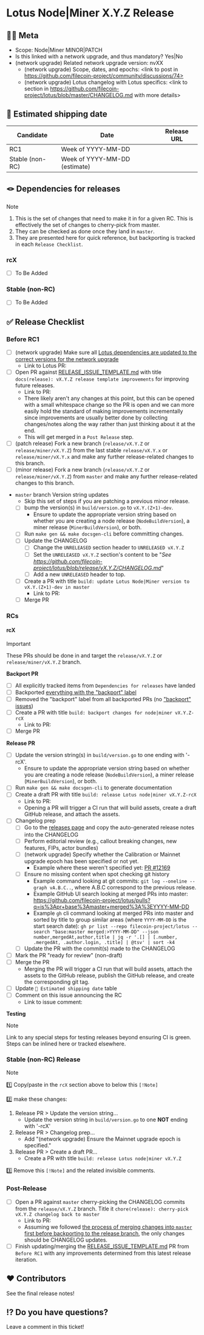 # Lotus Node|Miner X.Y.Z Release

[//]: # (Below are non-visible steps intended for the issue creator)
[//]: # (❗️ Complete the steps below as part of creating a release issue and mark them complete with an X or ✅ when done.)
[//]: # ([ ] Start an issue with title "[WIP] Lotus Node|Miner vX.Y.Z Release" and adjust the title for whether it's a Node or Miner release.)
[//]: # ([ ] Copy in the content of https://github.com/filecoin-project/lotus/blob/master/documentation/misc/RELEASE_ISSUE_TEMPLATE.md)
[//]: # ([ ] Find/Replace "X.Y.\(Z+1\)" with the actual values e.g., v1.30.1)
[//]: # ([ ] Find/Replace "X.Y.Z" with the actual values)
[//]: # ([ ] If this isn't a release tied to a network upgrade, remove all items with "\(network upgrade\)")
[//]: # ([ ] If this is a patch release, remove all items with "\(minor release\)")
[//]: # ([ ] If this is a minor release, remove all items with "\(patch release\)")
[//]: # ([ ] Copy/paste the "Release Checklist > rcX" section to "Release Checklist > Stable \(non-RC\) Release" and apply the "diff" called out there.)
[//]: # ([ ] Find/Replace "rcX" with "rc1")
[//]: # ([ ] Adjust the "Meta" section values)
[//]: # ([ ] Apply the `tpm` label to the issue)
[//]: # ([ ] Create the issue)
[//]: # ([ ] Pin the issue on GitHub)

## 😶‍🌫 Meta
* Scope: Node|Miner MINOR|PATCH
* Is this linked with a network upgrade, and thus mandatory? Yes|No
* (network upgrade) Related network upgrade version: nvXX
   * (network upgrade) Scope, dates, and epochs: <link to post in https://github.com/filecoin-project/community/discussions/74>
   * (network upgrade) Lotus changelog with Lotus specifics: <link to section in https://github.com/filecoin-project/lotus/blob/master/CHANGELOG.md with more details>

## 🚢 Estimated shipping date

[//]: # (If/when we know an exact date, remove the "week of".)
[//]: # (If a date week is an estimate, annotate with "estimate".)

| Candidate | Date | Release URL |
|-----------|------|-------------|
| RC1 | Week of YYYY-MM-DD | |
| Stable (non-RC) | Week of YYYY-MM-DD (estimate) | |

## 🪢 Dependencies for releases
> [!NOTE]
> 1. This is the set of changes that need to make it in for a given RC.  This is effectively the set of changes to cherry-pick from master.  
> 2. They can be checked as done once they land in `master`.  
> 3. They are presented here for quick reference, but backporting is tracked in each `Release Checklist`.

[//]: # (Copy/paste this for each RC, and increment "X")
### rcX
- [ ] To Be Added

### Stable (non-RC)
- [ ] To Be Added

## ✅ Release Checklist

### Before RC1
- [ ] (network upgrade) Make sure all [Lotus dependencies are updated to the correct versions for the network upgrade](https://github.com/filecoin-project/lotus/blob/master/documentation/misc/Update_Dependencies_Lotus.md)
   - Link to Lotus PR:
- [ ] Open PR against [RELEASE_ISSUE_TEMPLATE.md](https://github.com/filecoin-project/lotus/blob/master/documentation/misc/RELEASE_ISSUE_TEMPLATE.md) with title `docs(release): vX.Y.Z release template improvements` for improving future releases.
   - Link to PR:
   - There likely aren't any changes at this point, but this can be opened with a small whitespace change so the PR is open and we can more easily hold the standard of making improvements incrementally since improvements are usually better done by collecting changes/notes along the way rather than just thinking about it at the end.
   - This will get merged in a `Post Release` step.
- [ ] (patch release) Fork a new branch (`release/vX.Y.Z` or `release/miner/vX.Y.Z`) from the last stable `release/vX.Y.x` or `release/miner/vX.Y.x` and make any further release-related changes to this branch.
- [ ] (minor release) Fork a new branch (`release/vX.Y.Z` or `release/miner/vX.Y.Z`) from `master` and make any further release-related changes to this branch.
- `master` branch Version string updates
   - Skip this set of steps if you are patching a previous minor release. 
   - [ ] bump the version(s) in `build/version.go` to `vX.Y.(Z+1)-dev`. 
      - Ensure to update the appropriate version string based on whether you are creating a node release (`NodeBuildVersion`), a miner release (`MinerBuildVersion`), or both.
   - [ ] Run `make gen && make docsgen-cli` before committing changes.
   - [ ] Update the CHANGELOG
     - [ ] Change the `UNRELEASED` section header to `UNRELEASED vX.Y.Z`
     - [ ] Set the `UNRELEASED vX.Y.Z` section's content to be "_See https://github.com/filecoin-project/lotus/blob/release/vX.Y.Z/CHANGELOG.md_"
     - [ ] Add a new `UNRELEASED` header to top.
   - [ ] Create a PR with title `build: update Lotus Node|Miner version to vX.Y.(Z+1)-dev in master`
     - Link to PR: 
   - [ ] Merge PR

### RCs

[//]: # (Copy/paste this whole "rcX" section for each additional RC, and increment "X")
#### rcX
> [!IMPORTANT]
> These PRs should be done in and target the `release/vX.Y.Z` or `release/miner/vX.Y.Z` branch.

**Backport PR**

[//]: # (For RC1 there likely isn't any backporting to do and thus no PR which reduces the steps.)
[//]: # (We do need all these steps for RC2 onwards though.)
[//]: # (If steps are removed for the RC1 checklist, they need to be preserved for future RCs/stable.)
[//]: # (For RC1 we still need to make sure the tracked items land though.)
- [ ] All explicitly tracked items from `Dependencies for releases` have landed
- [ ] Backported [everything with the "backport" label](https://github.com/filecoin-project/lotus/issues?q=label%3Arelease%2Fbackport+) 
- [ ] Removed the "backport" label from all backported PRs (no ["backport" issues](https://github.com/filecoin-project/lotus/issues?q=label%3Arelease%2Fbackport+))
- [ ] Create a PR with title `build: backport changes for node|miner vX.Y.Z-rcX`
   - Link to PR: 
- [ ] Merge PR 

**Release PR**

- [ ] Update the version string(s) in `build/version.go` to one ending with '-rcX'. 
    - Ensure to update the appropriate version string based on whether you are creating a node release (`NodeBuildVersion`), a miner release (`MinerBuildVersion`), or both.
- [ ] Run `make gen && make docsgen-cli` to generate documentation
- [ ] Create a draft PR with title `build: release Lotus node|miner vX.Y.Z-rcX`
   - Link to PR: 
   - Opening a PR will trigger a CI run that will build assets, create a draft GitHub release, and attach the assets.
- [ ] Changelog prep
   - [ ] Go to the [releases page](https://github.com/filecoin-project/lotus/releases) and copy the auto-generated release notes into the CHANGELOG
   - [ ] Perform editorial review (e.g., callout breaking changes, new features, FIPs, actor bundles)
   - [ ] (network upgrade) Specify whether the Calibration or Mainnet upgrade epoch has been specified or not yet.
      - Example where these weren't specified yet: [PR #12169](https://github.com/filecoin-project/lotus/pull/12169)
   - [ ] Ensure no missing content when spot checking git history
      - Example command looking at git commits: `git log --oneline --graph vA.B.C..`, where A.B.C correspond to the previous release. 
      - Example GitHub UI search looking at merged PRs into master: https://github.com/filecoin-project/lotus/pulls?q=is%3Apr+base%3Amaster+merged%3A%3EYYYY-MM-DD
      - Example `gh` cli command looking at merged PRs into master and sorted by title to group similar areas (where `YYYY-MM-DD` is the start search date): `gh pr list --repo filecoin-project/lotus --search "base:master merged:>YYYY-MM-DD" --json number,mergedAt,author,title | jq -r '.[] | [.number, .mergedAt, .author.login, .title] | @tsv' | sort -k4`
    - [ ] Update the PR with the commit(s) made to the CHANGELOG
- [ ] Mark the PR "ready for review" (non-draft)
- [ ] Merge the PR
   - Merging the PR will trigger a CI run that will build assets, attach the assets to the GitHub release, publish the GitHub release, and create the corresponding git tag.
 - [ ] Update `🚢 Estimated shipping date` table
 - [ ] Comment on this issue announcing the RC
    - Link to issue comment:   

**Testing**
> [!NOTE]
> Link to any special steps for testing releases beyond ensuring CI is green.  Steps can be inlined here or tracked elsewhere.

### Stable (non-RC) Release

[//]: # (This "NOTE" below with the "diff" to apply to the "rcX copy/pasted content" is here to avoid the duplication in the template itself.)
[//]: # (This is done as a visible NOTE rather than a comment to make sure it's clear what needs to be added to this section.)
[//]: # (These comments ^^^ can be removed once the NOTE steps below are completed.)
> [!NOTE]
> 1️⃣ Copy/paste in the `rcX` section above to below this `[!Note]`
>
> 2️⃣ make these changes:
> 1. Release PR > Update the version string...
>    * Update the version string in `build/version.go` to one **NOT** ending with '-rcX'
> 2. Release PR > Changelog prep...
>    * Add "(network upgrade) Ensure the Mainnet upgrade epoch is specified."
> 3. Release PR > Create a draft PR...
>    * Create a PR with title `build: release Lotus node|miner vX.Y.Z`
> 
> 3️⃣ Remove this `[!Note]` and the related invisible comments.

### Post-Release

- [ ] Open a PR against `master` cherry-picking the CHANGELOG commits from the `release/vX.Y.Z` branch. Title it `chore(release): cherry-pick vX.Y.Z changelog back to master`
   - Link to PR: 
   - Assuming we followed [the process of merging changes into `master` first before backporting to the release branch](https://github.com/filecoin-project/lotus/blob/master/LOTUS_RELEASE_FLOW.md#branch-and-tag-strategy), the only changes should be CHANGELOG updates.  
- [ ] Finish updating/merging the [RELEASE_ISSUE_TEMPLATE.md](https://github.com/filecoin-project/lotus/blob/master/documentation/misc/RELEASE_ISSUE_TEMPLATE.md) PR from `Before RC1` with any improvements determined from this latest release iteration.

## ❤️ Contributors

See the final release notes!

## ⁉️ Do you have questions?

Leave a comment in this ticket!
